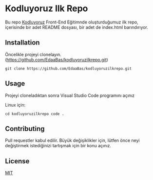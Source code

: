 # Kodluyoruz Ilk Repo

Bu repo [Kodluyoruz](https://www.kodluyoruz.org/) Front-End Eğitimnde oluşturduğumuz ilk repo, içerisinde bir adet README dosyası, bir adet de index.html barındırıyor.

## Installation

Öncelikle projeyi clonelayın. (https://github.com/EdaaBas/kodluyoruzilkrepo.git)

`git clone https://github.com/EdaaBas/kodluyoruzilkrepo.git`

## Usage

Projeyi cloneladıktan sonra Visual Studio Code programını açınız

Linux için:

`cd kodluyoruzilkrepo code .`

## Contributing

Pull requestler kabul edilir. Büyük değişiklikler için, lütfen önce neyi değiştirmek istediğinizi tartışmak için bir konu açınız.

## License

[MIT](https://choosealicense.com/licenses/mit/)
